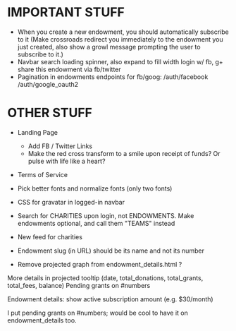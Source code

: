 # IMPORTANT STUFF #

- When you create a new endowment, you should automatically subscribe to it (Make crossroads redirect you immediately to the endowment you just created, also show a growl message prompting the user to subscribe to it.)
- Navbar search loading spinner, also expand to fill width
login w/ fb, g+
share this endowment via fb/twitter
- Pagination in endowments
endpoints for fb/goog:
/auth/facebook
/auth/google_oauth2

# OTHER STUFF #

- Landing Page
	- Add FB / Twitter Links
	- Make the red cross transform to a smile upon receipt of funds? Or pulse with life like a heart?
- Terms of Service
- Pick better fonts and normalize fonts (only two fonts)
- CSS for gravatar in logged-in navbar
- Search for CHARITIES upon login, not ENDOWMENTS. Make endowments optional, and call them "TEAMS" instead

- New feed for charities
- Endowment slug (in URL) should be its name and not its number
- Remove projected graph from endowment_details.html ?

More details in projected tooltip (date, total_donations, total_grants, total_fees, balance)
Pending grants on #numbers

Endowment details:
show active subscription amount (e.g. $30/month)

I put pending grants on #numbers; would be cool to have it on endowment_details too.